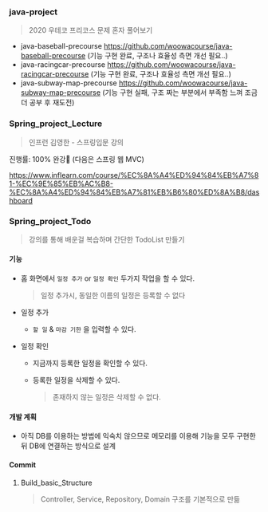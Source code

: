 ### java-project 

>  2020 우테코 프리코스 문제 혼자 풀어보기 

- java-baseball-precourse https://github.com/woowacourse/java-baseball-precourse (기능 구현 완료, 구조나 효율성 측면 개선 필요..)
- java-racingcar-precourse https://github.com/woowacourse/java-racingcar-precourse (기능 구현 완료, 구조나 효율성 측면 개선 필요..)
- java-subway-map-precourse https://github.com/woowacourse/java-subway-map-precourse (기능 구현 실패, 구조 짜는 부분에서 부족함 느껴 조금 더 공부 후 재도전)







### Spring_project_Lecture

> 인프런 김영한 - 스프링입문 강의

진행률: 100% 완강🥳 (다음은 스프링 웹 MVC)

https://www.inflearn.com/course/%EC%8A%A4%ED%94%84%EB%A7%81-%EC%9E%85%EB%AC%B8-%EC%8A%A4%ED%94%84%EB%A7%81%EB%B6%80%ED%8A%B8/dashboard







### Spring_project_Todo

> 강의를 통해 배운걸 복습하며 간단한 TodoList 만들기

#### 기능

- 홈 화면에서 `일정 추가` or `일정 확인` 두가지 작업을 할 수 있다.

  > 일정 추가시, 동일한 이름의 일정은 등록할 수 없다

- 일정 추가

  - `할 일` & `마감 기한` 을 입력할 수 있다.

- 일정 확인

  - 지금까지 등록한 일정을 확인할 수 있다.

  - 등록한 일정을 삭제할 수 있다.

    > 존재하지 않는 일정은 삭제할 수 없다.



#### 개발 계획

- 아직 DB를 이용하는 방법에 익숙치 않으므로 메모리를 이용해 기능을 모두 구현한 뒤 DB에 연결하는 방식으로 설계 



#### Commit

1. Build_basic_Structure

   > Controller, Service, Repository, Domain 구조를 기본적으로 만듦

